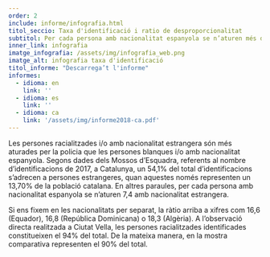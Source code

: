 ```yaml
---
order: 2
include: informe/infografia.html
titol_seccio: Taxa d'identificació i ratio de desproporcionalitat
subtitol: Per cada persona amb nacionalitat espanyola se n’aturen més de 7 amb nacionalitat estrangera
inner_link: infografia
imatge_infografia: /assets/img/infografia_web.png
imatge_alt: infografia taxa d'identificació
titol_informe: "Descarrega’t l'informe"
informes:
  - idioma: en
    link: ''
  - idioma: es
    link: ''
  - idioma: ca
    link: '/assets/img/informe2018-ca.pdf'
---
```


Les persones racialitzades i/o amb nacionalitat estrangera són més aturades per la policia que les persones blanques i/o amb nacionalitat espanyola. Segons dades dels Mossos d’Esquadra, referents al nombre d’identificacions de 2017, a Catalunya, un 54,1% del total d’identificacions s’adrecen a persones estrangeres, quan aquestes només representen un 13,70% de la població catalana. En altres paraules, per cada persona amb nacionalitat espanyola se n’aturen 7,4 amb nacionalitat estrangera.

Si ens fixem en les nacionalitats per separat, la ràtio arriba a xifres com 16,6 (Equador), 16,8 (República Dominicana) o 18,3 (Algèria). A l’observació directa realitzada a Ciutat Vella, les persones racialitzades identificades constitueixen el 94% del total. De la mateixa manera, en la mostra comparativa representen el 90% del total.
